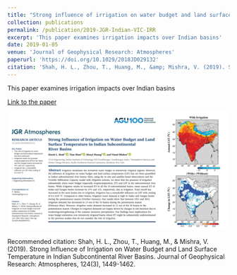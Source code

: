 ```yaml
---
title: "Strong influence of irrigation on water budget and land surface temperature in Indian sub-continental river basins"
collection: publications
permalink: /publication/2019-JGR-Indian-VIC-IRR
excerpt: 'This paper examines irrigation impacts over Indian basins'
date: 2019-01-05
venue: 'Journal of Geophysical Research: Atmospheres'
paperurl: 'https://doi.org/10.1029/2018JD029132'
citation: 'Shah, H. L., Zhou, T., Huang, M., &amp; Mishra, V. (2019). Strong Influence of Irrigation on Water Budget and Land Surface Temperature in Indian Subcontinental River Basins. Journal of Geophysical Research: Atmospheres, 124(3), 1449-1462. '
---
```

This paper examines irrigation impacts over Indian basins

[Link to the paper](https://doi.org/10.1029/2018JD029132)

![image](../images/papers/2019-JGR-Indian-VIC-IRR.png)

Recommended citation: Shah, H. L., Zhou, T., Huang, M., & Mishra, V. (2019). Strong Influence of Irrigation on Water Budget and Land Surface Temperature in Indian Subcontinental River Basins. Journal of Geophysical Research: Atmospheres, 124(3), 1449-1462. 